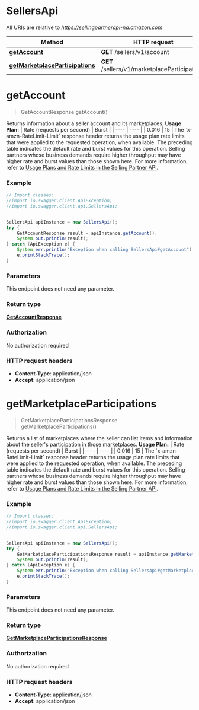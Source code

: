 # SellersApi

All URIs are relative to *https://sellingpartnerapi-na.amazon.com*

Method | HTTP request | Description
------------- | ------------- | -------------
[**getAccount**](SellersApi.md#getAccount) | **GET** /sellers/v1/account | 
[**getMarketplaceParticipations**](SellersApi.md#getMarketplaceParticipations) | **GET** /sellers/v1/marketplaceParticipations | 


<a name="getAccount"></a>
# **getAccount**
> GetAccountResponse getAccount()



Returns information about a seller account and its marketplaces.  **Usage Plan:**  | Rate (requests per second) | Burst | | ---- | ---- | | 0.016 | 15 |  The &#x60;x-amzn-RateLimit-Limit&#x60; response header returns the usage plan rate limits that were applied to the requested operation, when available. The preceding table indicates the default rate and burst values for this operation. Selling partners whose business demands require higher throughput may have higher rate and burst values than those shown here. For more information, refer to [Usage Plans and Rate Limits in the Selling Partner API](https://developer-docs.amazon.com/sp-api/docs/usage-plans-and-rate-limits-in-the-sp-api).

### Example
```java
// Import classes:
//import io.swagger.client.ApiException;
//import io.swagger.client.api.SellersApi;


SellersApi apiInstance = new SellersApi();
try {
    GetAccountResponse result = apiInstance.getAccount();
    System.out.println(result);
} catch (ApiException e) {
    System.err.println("Exception when calling SellersApi#getAccount");
    e.printStackTrace();
}
```

### Parameters
This endpoint does not need any parameter.

### Return type

[**GetAccountResponse**](GetAccountResponse.md)

### Authorization

No authorization required

### HTTP request headers

 - **Content-Type**: application/json
 - **Accept**: application/json

<a name="getMarketplaceParticipations"></a>
# **getMarketplaceParticipations**
> GetMarketplaceParticipationsResponse getMarketplaceParticipations()



Returns a list of marketplaces where the seller can list items and information about the seller&#39;s participation in those marketplaces.  **Usage Plan:**  | Rate (requests per second) | Burst | | ---- | ---- | | 0.016 | 15 |  The &#x60;x-amzn-RateLimit-Limit&#x60; response header returns the usage plan rate limits that were applied to the requested operation, when available. The preceding table indicates the default rate and burst values for this operation. Selling partners whose business demands require higher throughput may have higher rate and burst values than those shown here. For more information, refer to [Usage Plans and Rate Limits in the Selling Partner API](https://developer-docs.amazon.com/sp-api/docs/usage-plans-and-rate-limits-in-the-sp-api).

### Example
```java
// Import classes:
//import io.swagger.client.ApiException;
//import io.swagger.client.api.SellersApi;


SellersApi apiInstance = new SellersApi();
try {
    GetMarketplaceParticipationsResponse result = apiInstance.getMarketplaceParticipations();
    System.out.println(result);
} catch (ApiException e) {
    System.err.println("Exception when calling SellersApi#getMarketplaceParticipations");
    e.printStackTrace();
}
```

### Parameters
This endpoint does not need any parameter.

### Return type

[**GetMarketplaceParticipationsResponse**](GetMarketplaceParticipationsResponse.md)

### Authorization

No authorization required

### HTTP request headers

 - **Content-Type**: application/json
 - **Accept**: application/json

